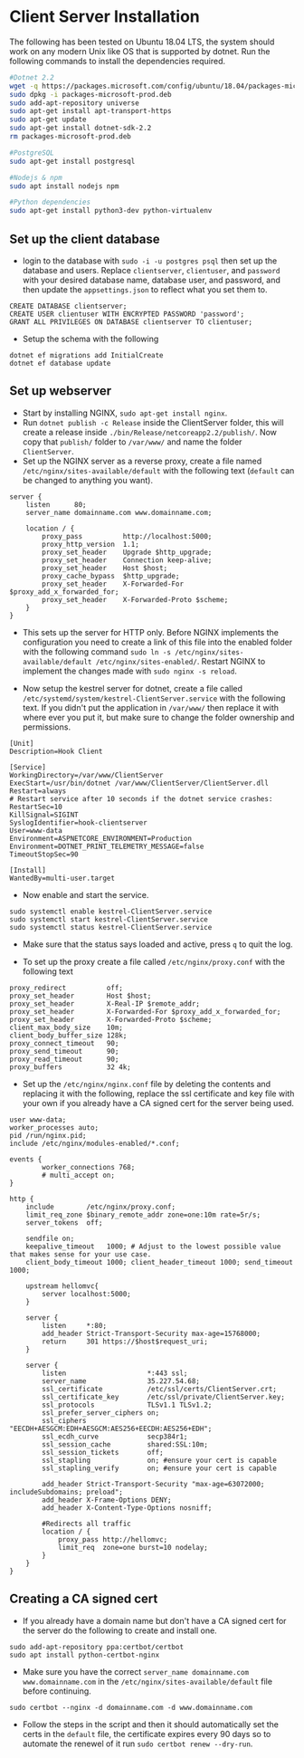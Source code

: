 # Client Server Installation

The following has been tested on Ubuntu 18.04 LTS, the system should work on any modern Unix like OS that is supported by dotnet. Run the following commands to install the dependencies required.

```bash
#Dotnet 2.2
wget -q https://packages.microsoft.com/config/ubuntu/18.04/packages-microsoft-prod.deb
sudo dpkg -i packages-microsoft-prod.deb
sudo add-apt-repository universe
sudo apt-get install apt-transport-https
sudo apt-get update
sudo apt-get install dotnet-sdk-2.2
rm packages-microsoft-prod.deb

#PostgreSQL
sudo apt-get install postgresql

#Nodejs & npm
sudo apt install nodejs npm

#Python dependencies
sudo apt-get install python3-dev python-virtualenv
```

## Set up the client database
- login to the database with `sudo -i -u postgres psql` then set up the database and users. Replace `clientserver`, `clientuser`, and `password` with your desired database name, database user, and password, and then update the `appsettings.json` to reflect what you set them to.

```
CREATE DATABASE clientserver;
CREATE USER clientuser WITH ENCRYPTED PASSWORD 'password';
GRANT ALL PRIVILEGES ON DATABASE clientserver TO clientuser;
```

- Setup the schema with the following
```
dotnet ef migrations add InitialCreate
dotnet ef database update
```

## Set up webserver
- Start by installing NGINX, `sudo apt-get install nginx`.
- Run `dotnet publish -c Release` inside the ClientServer folder, this will create a release inside `./bin/Release/netcoreapp2.2/publish/`. Now copy that `publish/` folder to `/var/www/` and name the folder `ClientServer`.
- Set up the NGINX server as a reverse proxy, create a file named `/etc/nginx/sites-available/default` with the following text (`default` can be changed to anything you want).
```
server {
    listen      80;
    server_name domainname.com www.domainname.com;

    location / {
        proxy_pass          http://localhost:5000;
        proxy_http_version  1.1;
        proxy_set_header    Upgrade $http_upgrade;
        proxy_set_header    Connection keep-alive;
        proxy_set_header    Host $host;
        proxy_cache_bypass  $http_upgrade;
        proxy_set_header    X-Forwarded-For $proxy_add_x_forwarded_for;
        proxy_set_header    X-Forwarded-Proto $scheme;
    }
}
```

- This sets up the server for HTTP only. Before NGINX implements the configuration you need to create a link of this file into the enabled folder with the following command `sudo ln -s /etc/nginx/sites-available/default /etc/nginx/sites-enabled/`. Restart NGINX to implement the changes made with `sudo nginx -s reload`.

- Now setup the kestrel server for dotnet, create a file called `/etc/systemd/system/kestrel-ClientServer.service` with the following text. If you didn't put the application in `/var/www/` then replace it with where ever you put it, but make sure to change the folder ownership and permissions.
```
[Unit]
Description=Hook Client

[Service]
WorkingDirectory=/var/www/ClientServer
ExecStart=/usr/bin/dotnet /var/www/ClientServer/ClientServer.dll
Restart=always
# Restart service after 10 seconds if the dotnet service crashes:
RestartSec=10
KillSignal=SIGINT
SyslogIdentifier=hook-clientserver
User=www-data
Environment=ASPNETCORE_ENVIRONMENT=Production
Environment=DOTNET_PRINT_TELEMETRY_MESSAGE=false
TimeoutStopSec=90

[Install]
WantedBy=multi-user.target
```
- Now enable and start the service.
```
sudo systemctl enable kestrel-ClientServer.service
sudo systemctl start kestrel-ClientServer.service
sudo systemctl status kestrel-ClientServer.service
```

- Make sure that the status says loaded and active, press `q` to quit the log.

- To set up the proxy create a file called `/etc/nginx/proxy.conf` with the following text
```
proxy_redirect          off;
proxy_set_header        Host $host;
proxy_set_header        X-Real-IP $remote_addr;
proxy_set_header        X-Forwarded-For $proxy_add_x_forwarded_for;
proxy_set_header        X-Forwarded-Proto $scheme;
client_max_body_size    10m;
client_body_buffer_size 128k;
proxy_connect_timeout   90;
proxy_send_timeout      90;
proxy_read_timeout      90;
proxy_buffers           32 4k;
```

- Set up the `/etc/nginx/nginx.conf` file by deleting the contents and replacing it with the following, replace the ssl certificate and key file with your own if you already have a CA signed cert for the server being used.

```
user www-data;
worker_processes auto;
pid /run/nginx.pid;
include /etc/nginx/modules-enabled/*.conf;

events {
        worker_connections 768;
        # multi_accept on;
}

http {
    include        /etc/nginx/proxy.conf;
    limit_req_zone $binary_remote_addr zone=one:10m rate=5r/s;
    server_tokens  off;

    sendfile on;
    keepalive_timeout   1000; # Adjust to the lowest possible value that makes sense for your use case.
    client_body_timeout 1000; client_header_timeout 1000; send_timeout 1000;

    upstream hellomvc{
        server localhost:5000;
    }

    server {
        listen     *:80;
        add_header Strict-Transport-Security max-age=15768000;
        return     301 https://$host$request_uri;
    }

    server {
        listen                    *:443 ssl;
        server_name               35.227.54.68;
        ssl_certificate           /etc/ssl/certs/ClientServer.crt;
        ssl_certificate_key       /etc/ssl/private/ClientServer.key;
        ssl_protocols             TLSv1.1 TLSv1.2;
        ssl_prefer_server_ciphers on;
        ssl_ciphers               "EECDH+AESGCM:EDH+AESGCM:AES256+EECDH:AES256+EDH";
        ssl_ecdh_curve            secp384r1;
        ssl_session_cache         shared:SSL:10m;
        ssl_session_tickets       off;
        ssl_stapling              on; #ensure your cert is capable
        ssl_stapling_verify       on; #ensure your cert is capable

        add_header Strict-Transport-Security "max-age=63072000; includeSubdomains; preload";
        add_header X-Frame-Options DENY;
        add_header X-Content-Type-Options nosniff;

        #Redirects all traffic
        location / {
            proxy_pass http://hellomvc;
            limit_req  zone=one burst=10 nodelay;
        }
    }
}
```

## Creating a CA signed cert

- If you already have a domain name but don't have a CA signed cert for the server do the following to create and install one.

```
sudo add-apt-repository ppa:certbot/certbot
sudo apt install python-certbot-nginx
```

- Make sure you have the correct `server_name domainname.com www.domainname.com` in the `/etc/nginx/sites-available/default` file before continuing.

```
sudo certbot --nginx -d domainname.com -d www.domainname.com
```

- Follow the steps in the script and then it should automatically set the certs in the `default` file, the certificate expires every 90 days so to automate the renewel of it run `sudo certbot renew --dry-run`.
